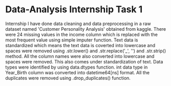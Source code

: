 # Data-Analysis Internship Task 1
Internship
I have done data cleaning and data preprocessing in a raw dataset named 'Customer Personality Analysis' obtained from kaggle.
There were 24 missing values in the income column which is replaced with the most frequent value using simple imputer function.
Text data is standardized which means the text data is coverted into lowercase and spaces were removed using .str.lower() and .str.replace('_', '') and .str.strip() method.
All the column names were also converted into lowercase and spaces were removed. This also comes under standardization of text.
Data types were identified by using data.dtypes function.
int data type in Year_Birth column was converted into datetime64[ns] format.
All the duplicates were removed using .drop_duplicates() function.
